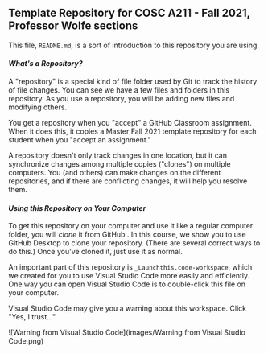 ## Template Repository for COSC A211 - Fall 2021, Professor Wolfe sections

This file, `README.md`, is a sort of introduction to this repository you are using.  

#### *What's a Repository?*

A "repository" is a special kind of file folder used by Git to track the history of file changes. You can see we have a few files and folders in this repository. As you use a repository, you will be adding new files and modifying others.

You get a repository when you "accept" a GitHub Classroom assignment.  When it does this, it copies a Master Fall 2021 template repository for each student when you "accept an assignment."

A repository doesn't only track changes in one location, but it can synchronize changes among multiple copies ("clones") on multiple computers. You (and others) can make changes on the different repositories, and if there are conflicting changes, it will help you resolve them.

#### *Using this Repository on Your Computer*

To get this repository on your computer and use it like a regular computer folder, you will *clone* it from GitHub . In this course, we show you to use GitHub Desktop to clone your repository. (There are several correct ways to do this.) Once you've cloned it, just use it as normal.

An important part of this repository is `_Launchthis.code-workspace`, which we created for you to use Visual Studio Code more easily and efficiently. One way you can open Visual Studio Code is to double-click this file on your computer.

Visual Studio Code may give you a warning about this workspace. Click "Yes, I trust..."

![Warning from Visual Studio Code](images/Warning from Visual Studio Code.png)



